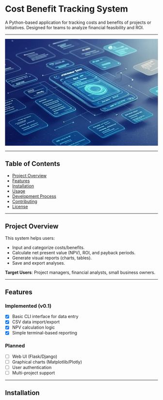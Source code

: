 # Cost Benefit Tracking System

A Python-based application for tracking costs and benefits of projects or initiatives. Designed for teams to analyze financial feasibility and ROI.

---
![image1](CBTS1.jpg)


---

## Table of Contents
- [Project Overview](#project-overview)
- [Features](#features)
- [Installation](#installation)
- [Usage](#usage)
- [Development Process](#development-process)
- [Contributing](#contributing)
- [License](#license)

---

## Project Overview
This system helps users:
- Input and categorize costs/benefits.
- Calculate net present value (NPV), ROI, and payback periods.
- Generate visual reports (charts, tables).
- Save and export analyses.

**Target Users**: Project managers, financial analysts, small business owners.

---

## Features
### Implemented (v0.1)
- [x] Basic CLI interface for data entry
- [x] CSV data import/export
- [x] NPV calculation logic
- [x] Simple terminal-based reporting

### Planned
- [ ] Web UI (Flask/Django)
- [ ] Graphical charts (Matplotlib/Plotly)
- [ ] User authentication
- [ ] Multi-project support

---

## Installation
